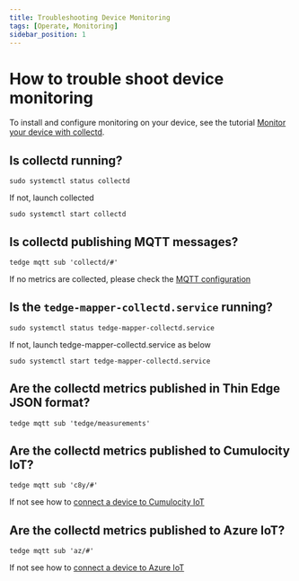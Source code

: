 ```yaml
---
title: Troubleshooting Device Monitoring
tags: [Operate, Monitoring]
sidebar_position: 1
---
```


# How to trouble shoot device monitoring

To install and configure monitoring on your device,
see the tutorial [Monitor your device with collectd](../../start/device-monitoring.md).

## Is collectd running?

```
sudo systemctl status collectd
```

If not, launch collected

```
sudo systemctl start collectd
```

## Is collectd publishing MQTT messages?

```
tedge mqtt sub 'collectd/#'
```

If no metrics are collected, please check the [MQTT configuration](../../start/device-monitoring.md#collectdconf)

## Is the `tedge-mapper-collectd.service` running?

```
sudo systemctl status tedge-mapper-collectd.service
```

If not, launch tedge-mapper-collectd.service as below

```
sudo systemctl start tedge-mapper-collectd.service
```

## Are the collectd metrics published in Thin Edge JSON format?

```
tedge mqtt sub 'tedge/measurements'
```

## Are the collectd metrics published to Cumulocity IoT?

```
tedge mqtt sub 'c8y/#'
```

If not see how to [connect a device to Cumulocity IoT](../../start/connect-c8y.md)

## Are the collectd metrics published to Azure IoT?

```
tedge mqtt sub 'az/#'
```

If not see how to [connect a device to Azure IoT](../../start/connect-azure.md)

